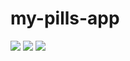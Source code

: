 # my-pills-app

![](https://s21.postimg.org/binbxuzc3/2017-08-15_23.26.29.png)
![](https://s21.postimg.org/binbxuzc3/2017-08-15_23.26.32.png)
![](https://s21.postimg.org/binbxuzc3/2017-08-15_23.26.37.png)



